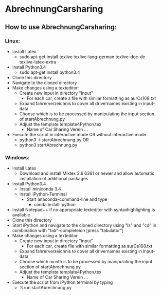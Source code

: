 # AbrechnungCarsharing
## How to use AbrechnungCarsharing:

### Linux:  
  - Install Latex  
    - sudo apt-get install texlive texlive-lang-german texlive-doc-de texlive-latex-extra   
  - Install Python3.4  
    - sudo apt-get install python3.4   
  - Clone this directory  
  - Navigate to the cloned directory  
  - Make changes using a texteditor:  
     - Create new input in directory "input"  
       - For each car, create a file with similar formatting as aurCs108.txt 
     - Expand fahrerverzeichnis to cover all drivernames existing in input-data
     - Choose which is to be processed by manipulating the input section of startAbrechnung.py
     - Adjust the template template4Python.tex
       - Name of Car Sharing Verein ...
  - Execute the script in interactive mode OR without interactive mode
    - python3 -i startAbrechnung.py
      OR
    - python3 startAbrechnung.py
    
### Windows:
   - Install Latex
     - Download and install Miktex 2.9.6361 or newer and allow automatic installation of additional packages
   - Install Python3.4
     - Install miniconda 3.4
     - Install iPython-Terminal
       - Start anaconda-command-line and type
         - conda install ipython
   - Install Notepad++ if no appropriate texteditor with syntaxhighlighting is available
   - Clone this directory
   - Start iPython and navigate to the cloned directory using "ls" and "cd" in combination with "tab"-completeion [press "tabulator"]
   - Make changes using a texteditor
     - Create new input in directory "input"
       - For each car, create file with similar formatting as aurCs108.txt  
     - Expand fahrerverzeichnis to cover all drivernames existing in input-data
     - Choose which month is to be processed by manipulating the input section of startAbrechnung.py
     - Adjust the template template4Python.tex
       - Name of Car Sharing Verein ...
   - Execute the script from iPython terminal by typing
     - %run startAbrechnung.py
